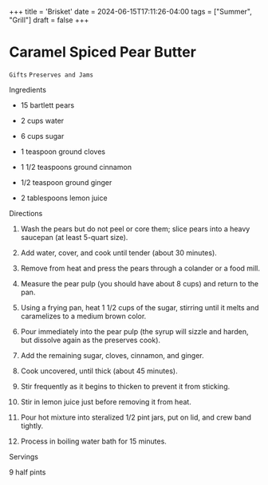 +++
title = 'Brisket'
date = 2024-06-15T17:11:26-04:00
tags = ["Summer", "Grill"]
draft = false
+++
# Caramel Spiced Pear Butter

`Gifts` `Preserves and Jams`

 

  Ingredients  

  * 15 bartlett pears

 * 2 cups water

 * 6 cups sugar

 * 1 teaspoon ground cloves

 * 1 1/2 teaspoons ground cinnamon

 * 1/2 teaspoon ground ginger

 * 2 tablespoons lemon juice

Directions

 1. Wash the pears but do not peel or core them; slice pears into a heavy saucepan (at least 5-quart size).

 2. Add water, cover, and cook until tender (about 30 minutes).

 3. Remove from heat and press the pears through a colander or a food mill.

 4. Measure the pear pulp (you should have about 8 cups) and return to the pan.

 5. Using a frying pan, heat 1 1/2 cups of the sugar, stirring until it melts and caramelizes to a medium brown color.

 6. Pour immediately into the pear pulp (the syrup will sizzle and harden, but dissolve again as the preserves cook).

 7. Add the remaining sugar, cloves, cinnamon, and ginger.

 8. Cook uncovered, until thick (about 45 minutes).

 9. Stir frequently as it begins to thicken to prevent it from sticking.

 10. Stir in lemon juice just before removing it from heat.

 11. Pour hot mixture into steralized 1/2 pint jars, put on lid, and crew band tightly.

 12. Process in boiling water bath for 15 minutes.

  

   Servings  

  9 half pints  

 

